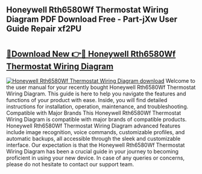 ## Honeywell Rth6580Wf Thermostat Wiring Diagram PDF Download Free - Part-jXw User Guide Repair xf2PU

# <h2><a href="http://dfizucb.blite.top/?on=Honeywell+Rth6580Wf+Thermostat+Wiring+Diagram">🔗Download New 👉🔴 Honeywell Rth6580Wf Thermostat Wiring Diagram</a></h2>

[![Honeywell Rth6580Wf Thermostat Wiring Diagram download](https://i.imgur.com/lujVjoI.png)](http://dfizucb.blite.top/?on=Honeywell+Rth6580Wf+Thermostat+Wiring+Diagram)
Welcome to the user manual for your recently bought Honeywell Rth6580Wf Thermostat Wiring Diagram. This guide is here to help you navigate the features and functions of your product with ease. Inside, you will find detailed instructions for installation, operation, maintenance, and troubleshooting. Compatible with Major Brands This Honeywell Rth6580Wf Thermostat Wiring Diagram is compatible with major brands of compatible products. Honeywell Rth6580Wf Thermostat Wiring Diagram advanced features include image recognition, voice commands, customizable profiles, and automatic backups, all accessible through the sleek and customizable interface. Our expectation is that the Honeywell Rth6580Wf Thermostat Wiring Diagram has been a crucial guide in your journey to becoming proficient in using your new device. In case of any queries or concerns, please do not hesitate to contact our support team.

